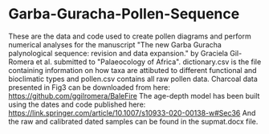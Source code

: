 # Garba-Guracha-Pollen-Sequence

These are the data and code used to create pollen diagrams and perform numerical analyses for the manuscript "The new Garba Guracha palynological sequence: revision and data expansion." by Graciela Gil-Romera et al. submitted to "Palaeocology of Africa". 
dictionary.csv is the file containing information on how taxa are attibuted to different functional and bioclimatic types and pollen.csv contains all raw pollen data. 
Charcoal data presented in Fig3 can be downloaded from here: https://github.com/ggilromera/BaleFire
The age-depth model has been built using the dates and code published here: https://link.springer.com/article/10.1007/s10933-020-00138-w#Sec36 And the raw and calibrated dated samples can be found in the supmat.docx file. 
